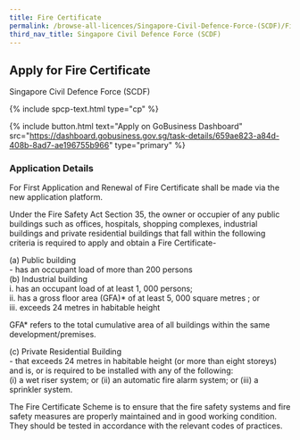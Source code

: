 ```yaml
---
title: Fire Certificate
permalink: /browse-all-licences/Singapore-Civil-Defence-Force-(SCDF)/Fire-Certificate
third_nav_title: Singapore Civil Defence Force (SCDF)
---
```


## Apply for Fire Certificate

Singapore Civil Defence Force (SCDF)

{% include spcp-text.html type="cp" %}

{% include button.html text="Apply on GoBusiness Dashboard" src="https://dashboard.gobusiness.gov.sg/task-details/659ae823-a84d-408b-8ad7-ae196755b966" type="primary" %}

<H3>Application Details</H3>

<p>For First Application and Renewal of Fire Certificate shall be made via the new application platform.</p>
<p>Under the Fire Safety Act Section 35, the owner or occupier of any public buildings such as offices, hospitals, shopping complexes, industrial buildings and private residential buildings that fall within the following criteria is required to apply and obtain a Fire Certificate-</p>
<p>(a) Public building<br />- has an occupant load of more than 200 persons<br />(b) Industrial building<br />i. has an occupant load of at least 1, 000 persons;<br />ii. has a gross floor area (GFA)* of at least 5, 000 square metres ; or<br />iii. exceeds 24 metres in habitable height</p>
<p>GFA* refers to the total cumulative area of all buildings within the same development/premises.</p>
<p>(c) Private Residential Building<br />- that exceeds 24 metres in habitable height (or more than eight storeys) and is, or is required to be installed with any of the following:<br />(i) a wet riser system; or (ii) an automatic fire alarm system; or (iii) a sprinkler system.</p>
<p>The Fire Certificate Scheme is to ensure that the fire safety systems and fire safety measures are properly maintained and in good working condition. They should be tested in accordance with the relevant codes of practices.</p>

